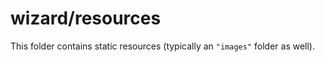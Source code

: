 # wizard/resources

This folder contains static resources (typically an `"images"` folder as well).
